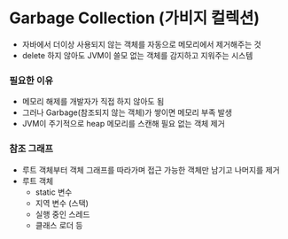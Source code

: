 # Garbage Collection (가비지 컬렉션)
- 자바에서 더이상 사용되지 않는 객체를 자동으로 메모리에서 제거해주는 것
- delete 하지 않아도 JVM이 쓸모 없는 객체를 감지하고 지워주는 시스템
### 필요한 이유
- 메모리 해제를 개발자가 직접 하지 않아도 됨
- 그러나 Garbage(참조되지 않는 객체)가 쌓이면 메모리 부족 발생
- JVM이 주기적으로 heap 메모리를 스캔해 필요 없는 객체 제거
### 참조 그래프
- 루트 객체부터 객체 그래프를 따라가며 접근 가능한 객체만 남기고 나머지를 제거
- 루트 객체
    - static 변수
    - 지역 변수 (스택)
    - 실행 중인 스레드
    - 클래스 로더 등
